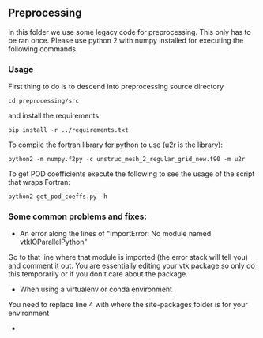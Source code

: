 ## Preprocessing

In this folder we use some legacy code for preprocessing. This only has to be ran once. Please use python 2 with numpy installed for executing the following commands.

### Usage

First thing to do is to descend into preprocessing source directory

```cd preprocessing/src```

and install the requirements

```pip install -r ../requirements.txt```

To compile the fortran library for python to use (u2r is the library):

```python2 -m numpy.f2py -c unstruc_mesh_2_regular_grid_new.f90 -m u2r```

To get POD coefficients execute the following to see the usage of the script that wraps Fortran:

```python2 get_pod_coeffs.py -h```


### Some common problems and fixes:

- An error along the lines of "ImportError: No module named vtkIOParallelPython"

Go to that line where that module is imported (the error stack will tell you) and comment it out. You are essentially editing your vtk package so only do this temporarily or if you don't care about the package.

- When using a virtualenv or conda environment

You need to replace line 4 with where the site-packages folder is for your environment

- 

